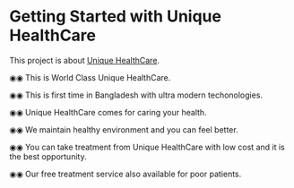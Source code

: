 # Getting Started with Unique HealthCare

This project is about  [Unique HealthCare]( https://unique-healthcare.web.app).


◉◉ This is World Class Unique HealthCare.

◉◉ This is first time in Bangladesh with ultra modern techonologies.

◉◉ Unique HealthCare comes for caring your health.

◉◉ We maintain healthy environment and you can feel better.

◉◉ You can take treatment from Unique HealthCare with low cost and it is the best opportunity.

◉◉ Our free treatment service also available for poor patients.